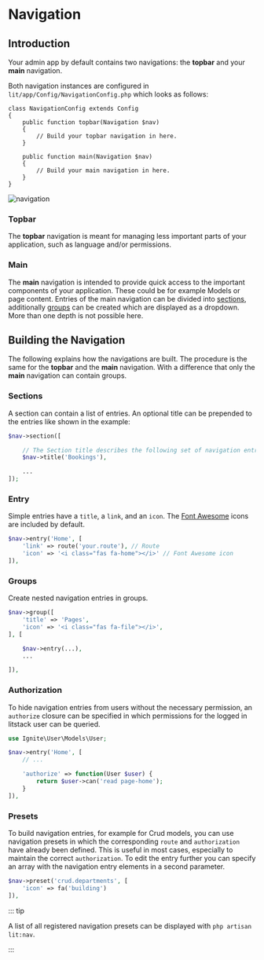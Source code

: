 # Navigation

## Introduction

Your admin app by default contains two navigations: the **topbar** and your
**main** navigation.

Both navigation instances are configured in
`lit/app/Config/NavigationConfig.php` which looks as follows:

```php{lit/app/Config/NavigationConfig.php}
class NavigationConfig extends Config
{
    public function topbar(Navigation $nav)
    {
        // Build your topbar navigation in here.
    }

    public function main(Navigation $nav)
    {
        // Build your main navigation in here.
    }
}
```

![navigation](./screens/navigation.jpg 'navigation')

### Topbar

The **topbar** navigation is meant for managing less important parts of your
application, such as language and/or permissions.

### Main

The **main** navigation is intended to provide quick access to the important
components of your application. These could be for example Models or page
content. Entries of the main navigation can be divided into
[sections](#sections), additionally [groups](#groups) can be created which are
displayed as a dropdown. More than one depth is not possible here.

## Building the Navigation

The following explains how the navigations are built. The procedure is the same
for the **topbar** and the **main** navigation. With a difference that only the
**main** navigation can contain groups.

### Sections

A section can contain a list of entries. An optional title can be prepended to
the entries like shown in the example:

```php
$nav->section([

    // The Section title describes the following set of navigation entries.
    $nav->title('Bookings'),

    ...
]);
```

### Entry

Simple entries have a `title`, a `link`, and an `icon`. The
[Font Awesome](https://fontawesome.com/icons?d=gallery&m=free) icons are
included by default.

```php
$nav->entry('Home', [
    'link' => route('your.route'), // Route
    'icon' => '<i class="fas fa-home"></i>' // Font Awesome icon
]),
```

### Groups

Create nested navigation entries in groups.

```php
$nav->group([
    'title' => 'Pages',
    'icon' => '<i class="fas fa-file"></i>',
], [

    $nav->entry(...),
    ...

]),
```

### Authorization

To hide navigation entries from users without the necessary permission, an
`authorize` closure can be specified in which permissions for the logged in
litstack user can be queried.

```php
use Ignite\User\Models\User;

$nav->entry('Home', [
    // ...

    'authorize' => function(User $user) {
        return $user->can('read page-home');
    }
]),
```

### Presets

To build navigation entries, for example for Crud models, you can use navigation
presets in which the corresponding `route` and `authorization` have already been
defined. This is useful in most cases, especially to maintain the correct
`authorization`. To edit the entry further you can specify an array with the
navigation entry elements in a second parameter.

```php
$nav->preset('crud.departments', [
    'icon' => fa('building')
]),
```

::: tip

A list of all registered navigation presets can be displayed with
`php artisan lit:nav`.

:::
